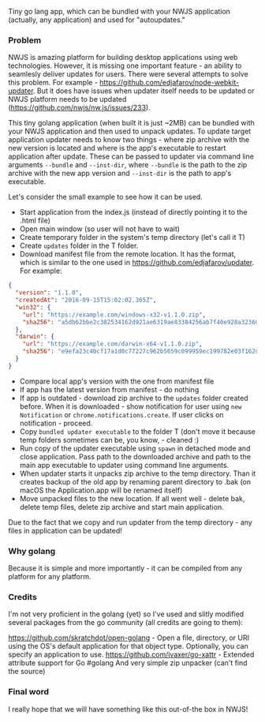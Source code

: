 Tiny go lang app, which can be bundled with your NWJS application (actually, any application) and used for "autoupdates."

### Problem 

NWJS is amazing platform for building desktop applications using web technologies. However, it is missing one important feature - an ability to seamlesly deliver updates for users.
There were several attempts to solve this problem. For example - https://github.com/edjafarov/node-webkit-updater. But it does have issues when updater itself needs to be updated or NWJS platform needs to be updated (https://github.com/nwjs/nw.js/issues/233).  

This tiny golang application (when built it is just ~2MB) can be bundled with your NWJS application and then used to unpack updates.
To update target application updater needs to know two things - where zip archive with the new version is located and where is the app's executable to restart application after update. These can be passed to updater via command line arguments `--bundle` and `--inst-dir`, where `--bundle` is the path to the zip archive with the new app version and `--inst-dir` is the path to app's executable.  

Let's consider the small example to see how it can be used.

- Start application from the index.js (instead of directly pointing it to the .html file)
- Open main window (so user will not have to wait)
- Create temporary folder in the system's temp directory (let's call it T)
- Create `updates` folder in the T folder.
- Download manifest file from the remote location. It has the format, which is similar to the one used in https://github.com/edjafarov/updater. For example:
```json
{
  "version": "1.1.0",
  "createdAt": "2016-09-15T15:02:02.365Z",
  "win32": {
    "url": "https://example.com/windows-x32-v1.1.0.zip",
    "sha256": "a5db62bbe2c382534162d921ae6319ae83384256ab7f40e928a323603653e22b"
  },
  "darwin": {
    "url": "https://example.com/darwin-x64-v1.1.0.zip",
    "sha256": "e9efa23c40cf17a1d0c77227c962b5659c099959ec199782e03f162dcbbdae19"
  }
}
```
- Compare local app's version with the one from manifest file
- If app has the latest version from manifest - do nothing
- If app is outdated - download zip archive to the `updates` folder created before. When it is downloaded - show notification for user using `new Notification` or `chrome.notifications.create`. If user clicks on notification - proceed.
- Copy `bundled updater executable` to the folder T (don't move it because temp folders sometimes can be, you know, - cleaned :)
- Run copy of the updater executable using `spawn` in detached mode and close application. Pass path to the downloaded archive and path to the main app executable to updater using command line arguments.
- When updater starts it unpacks zip archive to the temp directory. Than it creates backup of the old app by renaming parent directory to .bak (on macOS the Application.app will be renamed itself)
- Move unpacked files to the new location. If all went well - delete bak, delete temp files, delete zip archive and start main application.

Due to the fact that we copy and run updater from the temp directory - any files in application can be updated!

### Why golang

Because it is simple and more importantly - it can be compiled from any platform for any platform.

### Credits
I'm not very proficient in the golang (yet) so I've used and slitly modified several packages from the go community (all credits are going to them):

https://github.com/skratchdot/open-golang - Open a file, directory, or URI using the OS's default application for that object type. Optionally, you can specify an application to use.
https://github.com/ivaxer/go-xattr - Extended attribute support for Go #golang
And very simple zip unpacker (can't find the source)

### Final word
I really hope that we will have something like this out-of-the box in NWJS!
